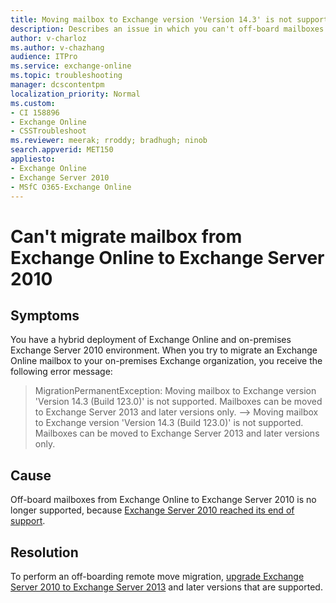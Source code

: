 ```yaml
---
title: Moving mailbox to Exchange version 'Version 14.3' is not supported
description: Describes an issue in which you can't off-board mailboxes to Exchange Server 2010 in a hybrid deployment because it is no longer supported.
author: v-charloz
ms.author: v-chazhang
audience: ITPro
ms.service: exchange-online
ms.topic: troubleshooting
manager: dcscontentpm
localization_priority: Normal
ms.custom:
- CI 158896
- Exchange Online
- CSSTroubleshoot
ms.reviewer: meerak; rroddy; bradhugh; ninob
search.appverid: MET150
appliesto:
- Exchange Online
- Exchange Server 2010
- MSfC O365-Exchange Online
---
```


# Can't migrate mailbox from Exchange Online to Exchange Server 2010

## Symptoms

You have a hybrid deployment of Exchange Online and on-premises Exchange Server 2010 environment. When you try to migrate an Exchange Online mailbox to your on-premises Exchange organization, you receive the following error message:

> MigrationPermanentException: Moving mailbox to Exchange version 'Version 14.3 (Build 123.0)' is not supported. Mailboxes can be moved to Exchange Server 2013 and later versions only. --> Moving mailbox to Exchange version 'Version 14.3 (Build 123.0)' is not supported. Mailboxes can be moved to Exchange Server 2013 and later versions only.

## Cause

Off-board mailboxes from Exchange Online to Exchange Server 2010 is no longer supported, because [Exchange Server 2010 reached its end of support](/microsoft-365/enterprise/exchange-2010-end-of-support).

## Resolution

To perform an off-boarding remote move migration, [upgrade Exchange Server 2010 to Exchange Server 2013](/exchange/upgrade-from-exchange-2010-to-exchange-2013-exchange-2013-help) and later versions that are supported.

